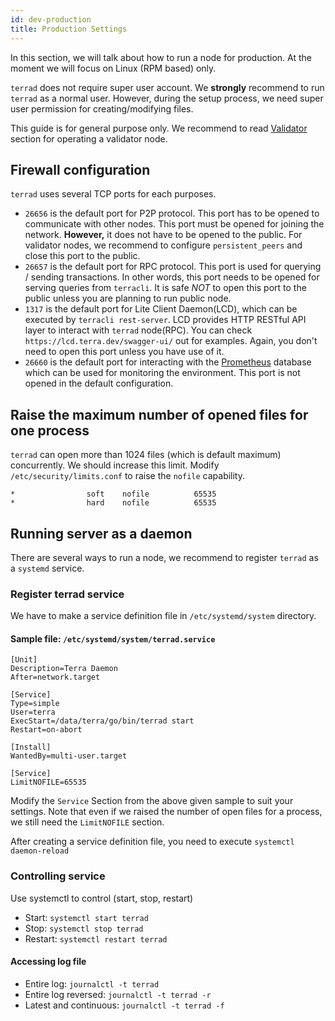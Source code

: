 ```yaml
---
id: dev-production
title: Production Settings
---
```

In this section, we will talk about how to run a node for production. At the moment we will focus on Linux (RPM based) only.

`terrad` does not require super user account. We **strongly** recommend to run `terrad` as a normal user. However, during the setup process, we need super user permission for creating/modifying files.

This guide is for general purpose only. We recommend to read [Validator](https://docs.terra.money/features/overview) section for operating a validator node.

## Firewall configuration
`terrad` uses several TCP ports for each purposes.

* `26656` is the default port for P2P protocol. This port has to be opened to communicate with other nodes. This port must be opened for joining the network. **However,** it does not have to be opened to the public. For validator nodes, we recommend to configure `persistent_peers` and close this port to the public.
* `26657` is the default port for RPC protocol. This port is used for querying / sending transactions. In other words, this port needs to be opened for serving queries from `terracli`. It is safe _NOT_ to open this port to the public unless you are planning to run public node.
* `1317` is the default port for Lite Client Daemon(LCD), which can be executed by `terracli rest-server`. LCD provides HTTP RESTful API layer to interact with `terrad` node(RPC). You can check `https://lcd.terra.dev/swagger-ui/` out for examples. Again, you don't need to open this port unless you have use of it.
* `26660` is the default port for interacting with the [Prometheus](https://prometheus.io) database which can be used for monitoring the environment. This port is not opened in the default configuration.

## Raise the maximum number of opened files for one process
`terrad` can open more than 1024 files (which is default maximum) concurrently.
We should increase this limit.
Modify `/etc/security/limits.conf` to raise the `nofile` capability.
```
*                soft    nofile          65535
*                hard    nofile          65535
```

## Running server as a daemon
There are several ways to run a node, we recommend to register `terrad` as a `systemd` service.

### Register terrad service
We have to make a service definition file in `/etc/systemd/system` directory.

#### Sample file: `/etc/systemd/system/terrad.service`
```
[Unit]
Description=Terra Daemon
After=network.target

[Service]
Type=simple
User=terra
ExecStart=/data/terra/go/bin/terrad start
Restart=on-abort

[Install]
WantedBy=multi-user.target

[Service]
LimitNOFILE=65535
```
Modify the `Service` Section from the above given sample to suit your settings.
Note that even if we raised the number of open files for a process, we still need the `LimitNOFILE` section.

After creating a service definition file, you need to execute `systemctl daemon-reload`

### Controlling service
Use systemctl to control (start, stop, restart)

* Start: `systemctl start terrad`
* Stop: `systemctl stop terrad`
* Restart: `systemctl restart terrad`

#### Accessing log file
* Entire log: `journalctl -t terrad`
* Entire log reversed: `journalctl -t terrad -r`
* Latest and continuous: `journalctl -t terrad -f`
